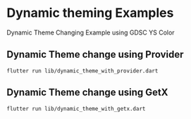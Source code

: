 # Dynamic theming Examples

Dynamic Theme Changing Example using GDSC YS Color

## Dynamic Theme change using Provider

`flutter run lib/dynamic_theme_with_provider.dart`

## Dynamic Theme change using GetX

`flutter run lib/dynamic_theme_with_getx.dart`

